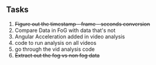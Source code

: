 ## Tasks
1. ~~Figure out the timestamp - frame - seconds conversion~~
2. Compare Data in FoG with data that's not
3. Angular Acceleration added in video analysis
4. code to run analysis on all videos
5. go through the vid analysis code
6. ~~Extract out the fog vs non fog data~~

